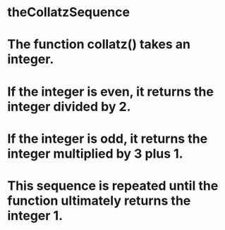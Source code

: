 # theCollatzSequence
# The function collatz() takes an integer.
# If the integer is even, it returns the integer divided by 2.
# If the integer is odd, it returns the integer multiplied by 3 plus 1.
# This sequence is repeated until the function ultimately returns the integer 1.

